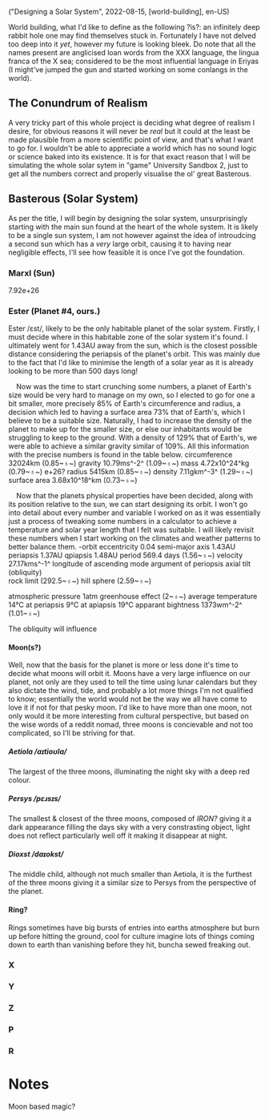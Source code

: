 ("Designing a Solar System", 2022-08-15, [world-building], en-US)

<span class="lettrine">W</span>orld building, what I'd like to define as the following ?is?: an infinitely deep rabbit hole one may find themselves stuck in. Fortunately I have not delved too deep into it *yet*, however my future is looking bleek. Do note that all the names present are anglicised loan words from the XXX language, the lingua franca of the X sea; considered to be the most influential language in Eriyas (I might've jumped the gun and started working on some conlangs in the world).

## The Conundrum of Realism
<span class="lettrine">A</span> very tricky part of this whole project is deciding what degree of realism I desire, for obvious reasons it will never be *real* but it could at the least be made plausible from a more scientific point of view, and that's what I want to go for. I wouldn't be able to appreciate a world which has no sound logic or science baked into its existence. It is for that exact reason that I will be simulating the whole solar sytem in "game" University Sandbox 2, just to get all the numbers correct and properly visualise the ol' great Basterous.

## Basterous (Solar System)
<span class="lettrine">A</span>s per the title, I will begin by designing the solar system, unsurprisingly starting with the main sun found at the heart of the whole system. It is likely to be a single sun system, I am not however against the idea of introudcing a second sun which has a *very* large orbit, causing it to having near negligible effects, I'll see how feasible it is once I've got the foundation.

### Marxl (Sun)

7.92e+26

### Ester (Planet #4, ours.)
Ester /ɛst/, likely to be the only habitable planet of the solar system. Firstly, I must decide where in this habitable zone of the solar system it's found. I ultimately went for 1.43AU away from the sun, which is the closest possible distance considering the periapsis of the planet's orbit. This was mainly due to the fact that I'd like to minimise the length of a solar year as it is already looking to be more than 500 days long! 

    Now was the time to start crunching some numbers, a planet of Earth's size would be very hard to manage on my own, so I elected to go for one a bit smaller, more precisely 85% of Earth's circumference and radius, a decision which led to having a surface area 73% that of Earth's, which I believe to be a suitable size. Naturally, I had to increase the density of the planet to make up for the smaller size, or else our inhabitants would be struggling to keep to the ground. With a density of 129% that of Earth's, we were able to achieve a similar gravity similar of 109%. All this information with the precise numbers is found in the table below. 
circumference 			32024km 		(0.85~♁~)
gravity 				10.79ms^-2^ 	(1.09~♁~)
mass 					4.72x10^24^kg   (0.79~♁~)   e+26?
radius 					5415km			(0.85~♁~)
density 				7.11gkm^-3^		(1.29~♁~)
surface area			3.68x10^18^km	(0.73~♁~)

    Now that the planets physical properties have been decided, along with its position relative to the sun, we can start designing its orbit. I won't go into detail about every number and variable I worked on as it was essentially just a process of tweaking some numbers in a calculator to achieve a temperature and solar year length that I felt was suitable. I will likely revisit these numbers when I start working on the climates and weather patterns to better balance them.
-orbit
eccentricity 			0.04
semi-major axis 		1.43AU
periapsis 				1.37AU
qpiapsis 				1.48AU
period 					569.4 days 		(1.56~♁~)
velocity 				27.17kms^-1^
longitude of ascending mode
argument of periopsis
axial tilt (obliquity)	
rock limit 								(292.5~♁~)
hill sphere 							(2.59~♁~)

atmospheric pressure 	1atm
greenhouse effect 						(2~♁~)
average temperature 	14°C
	at periapsis 		9°C
	at apiapsis 		19°C
apparant bightness 		1373wm^-2^ 		(1.01~♁~)

The obliquity will influence 


#### Moon(s?)
Well, now that the basis for the planet is more or less done it's time to decide what moons will orbit it. Moons have a very large influence on our planet, not only are they used to tell the time using lunar calendars but they also dictate the wind, tide, and probably a lot more things I'm not qualified to know; essentially the world would not be the way we all have come to love it if not for that pesky moon. I'd like to have more than one moon, not only would it be more interesting from cultural perspective, but based on the wise words of a reddit nomad, three moons is concievable and not too complicated, so I'll be striving for that.

##### Aetiola /aɪtioʊlɑ/
The largest of the three moons, illuminating the night sky with a deep red colour.

##### Persys /pɛɹsɪs/
The smallest & closest of the three moons, composed of *IRON?* giving it a dark appearance filling the days sky with a very constrasting object, light does not reflect particularly well off it making it disappear at night.

##### Dioxst /daɪokst/
The middle child, although not much smaller than Aetiola, it is the furthest of the three moons giving it a similar size to Persys from the perspective of the planet.


#### Ring?

Rings sometimes have big bursts of entries into earths atmosphere but burn up before hitting the ground, cool for culture imagine lots of things coming down to earth than vanishing before they hit, buncha sewed freaking out.


### X
### Y
### Z
### P
### R





# Notes

Moon based magic?